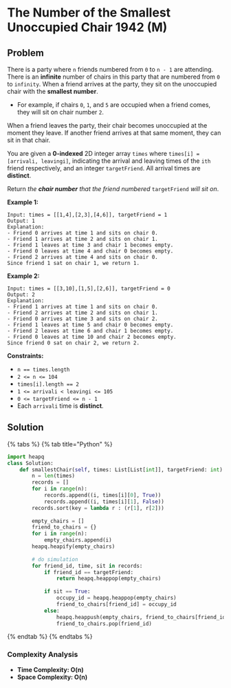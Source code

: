 # The Number of the Smallest Unoccupied Chair 1942 \(M\)

## Problem

There is a party where `n` friends numbered from `0` to `n - 1` are attending. There is an **infinite** number of chairs in this party that are numbered from `0` to `infinity`. When a friend arrives at the party, they sit on the unoccupied chair with the **smallest number**.

* For example, if chairs `0`, `1`, and `5` are occupied when a friend comes, they will sit on chair number `2`.

When a friend leaves the party, their chair becomes unoccupied at the moment they leave. If another friend arrives at that same moment, they can sit in that chair.

You are given a **0-indexed** 2D integer array `times` where `times[i] = [arrivali, leavingi]`, indicating the arrival and leaving times of the `ith` friend respectively, and an integer `targetFriend`. All arrival times are **distinct**.

Return _the **chair number** that the friend numbered_ `targetFriend` _will sit on_.

**Example 1:**

```text
Input: times = [[1,4],[2,3],[4,6]], targetFriend = 1
Output: 1
Explanation: 
- Friend 0 arrives at time 1 and sits on chair 0.
- Friend 1 arrives at time 2 and sits on chair 1.
- Friend 1 leaves at time 3 and chair 1 becomes empty.
- Friend 0 leaves at time 4 and chair 0 becomes empty.
- Friend 2 arrives at time 4 and sits on chair 0.
Since friend 1 sat on chair 1, we return 1.
```

**Example 2:**

```text
Input: times = [[3,10],[1,5],[2,6]], targetFriend = 0
Output: 2
Explanation: 
- Friend 1 arrives at time 1 and sits on chair 0.
- Friend 2 arrives at time 2 and sits on chair 1.
- Friend 0 arrives at time 3 and sits on chair 2.
- Friend 1 leaves at time 5 and chair 0 becomes empty.
- Friend 2 leaves at time 6 and chair 1 becomes empty.
- Friend 0 leaves at time 10 and chair 2 becomes empty.
Since friend 0 sat on chair 2, we return 2.
```

**Constraints:**

* `n == times.length`
* `2 <= n <= 104`
* `times[i].length == 2`
* `1 <= arrivali < leavingi <= 105`
* `0 <= targetFriend <= n - 1`
* Each `arrivali` time is **distinct**.

## Solution 

{% tabs %}
{% tab title="Python" %}
```python
import heapq
class Solution:
    def smallestChair(self, times: List[List[int]], targetFriend: int) -> int:
        n = len(times)
        records = []
        for i in range(n):
            records.append((i, times[i][0], True))
            records.append((i, times[i][1], False))
        records.sort(key = lambda r : (r[1], r[2]))
        
        empty_chairs = []
        friend_to_chairs = {}
        for i in range(n):
            empty_chairs.append(i)
        heapq.heapify(empty_chairs)
        
        # do simulation
        for friend_id, time, sit in records:
            if friend_id == targetFriend:
                return heapq.heappop(empty_chairs)
            
            if sit == True:
                occupy_id = heapq.heappop(empty_chairs)
                friend_to_chairs[friend_id] = occupy_id
            else:
                heapq.heappush(empty_chairs, friend_to_chairs[friend_id])
                friend_to_chairs.pop(friend_id)
```
{% endtab %}
{% endtabs %}

### Complexity Analysis

* **Time Complexity: O\(n\)**
* **Space Complexity: O\(n\)**


